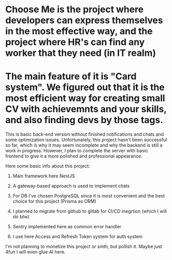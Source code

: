 # Choose Me is the project where developers can express themselves in the most effective way, and the project where HR's can find any worker that they need (in IT realm)

# The main feature of it is "Card system". We figured out that it is the most efficient way for creating small CV with achievemnts and your skills, and also finding devs by those tags.

This is basic back-end version without finished notifications and chats and some optimization issues. Unfortunately, this project hasn't been successful so far, which is why it may seem incomplete and why the backend is still a work in progress. However, I plan to complete the server with basic frontend to give it a more polished and professional appearance.

Here some basic info about this project:

1. Main framework here NestJS

2. A gateway-based approach is used to implement chats

3. For DB I've chosen PostgreSQL since it is most convenient and the best choice for this project (Prisma as ORM)

4. I planned to migrate from github to gitlab for CI/CD inegrtion (which I will do btw)

5. Sentry implemented here as common error handler

6. I use here Access and Refresh Token system for auth system

I'm not planning to monetize this project or smth, but pollish it. Maybe just 4fun I will even glue AI here.
